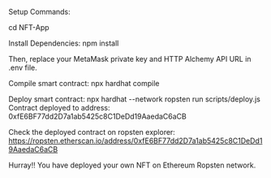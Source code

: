 Setup Commands:

cd NFT-App

Install Dependencies:
    npm install

Then, replace your MetaMask private key and HTTP Alchemy API URL in .env file.

Compile smart contract:
    npx hardhat compile

Deploy smart contract:
    npx hardhat --network ropsten run scripts/deploy.js 
    Contract deployed to address:  0xfE6BF77dd2D7a1ab5425c8C1DeDd19AaedaC6aCB

Check the deployed contract on ropsten explorer:
https://ropsten.etherscan.io/address/0xfE6BF77dd2D7a1ab5425c8C1DeDd19AaedaC6aCB


Hurray!! You have deployed your own NFT on Ethereum Ropsten network.